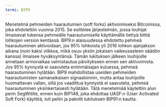```yaml
---
termi: BIP9
---
```


Menetelmä pehmeiden haarautumien (soft forks) aktivoimiseksi Bitcoinissa, joka ehdotettiin vuonna 2015. Se esittelee järjestelmän, jossa louhijat ilmaisevat tukensa pehmeälle haarautumiselle käyttämällä tiettyä bittiä lohkojen version kentässä. BIP9:n alaisuudessa ehdotettu pehmeä haarautuminen aktivoidaan, jos 95% lohkoista yli 2016 lohkon ajanjakson aikana (noin kaksi viikkoa, mikä osuu yksiin jokaisen vaikeusasteen säädön kanssa) ilmaisee hyväksyntänsä. Tämän lukituksen jälkeen louhijoille annetaan armonaikaa valmistautua päivitykseen ennen sen aktivoimista. Jos 95% kynnystä ei saavuteta enimmäisajan kuluessa, pehmeä haarautuminen hylätään. BIP9 mahdollistaa useiden pehmeiden haarautumisten samanaikaisen signaaloinnin, mutta antaa louhijoille huomattavan vallan, sillä jos vaadittua kynnystä ei saavuteta, pehmeä haarautuminen yksinkertaisesti hylätään. Tätä menetelmää käytettiin alun perin SegWitille, ennen kuin BIP148, joka ehdottaa UASF:n (User Activated Soft Fork) käyttöä, tuli peliin ja pakotti lukituksen BIP91:n kautta.